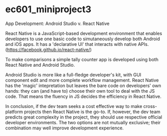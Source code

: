 # ec601_miniproject3
App Development: Android Studio v. React Native

React Native is a JavaScript-based development environment that enables developers to use one basic code to simutaneously develop both Android and iOS apps. It has a 'declarative UI' that interacts with native APIs. (https://facebook.github.io/react-native/)

To make comparisons a simple tally counter app is developed using both React Native and Android Studio.

Android Studio is more like a full-fledge developer's kit, with GUI component edit and more complete workflow management. React Native has the 'magic' intepretation but leaves the bare code on developers' own hands: they can (and have to) choose their own tool to deal with the JS code. That means the fluency in JS decides the efficiency in React Native.

In conclusion, if the dev team seeks a cost effective way to make cross-platform projects then React Native is the go-to. If, however, the dev team predicts great complexity in the project, they should use respective official developer environments. The two options are not mutually exclusive; their combination may well improve development experience.                                                                                                                                                                                                                                                                                                                                                                                                                                                                                                                                                                                                                                                                                                                                                                                                                                                                                                                                                                                                                                                                                                                                                                                                                                                                                                                                                                                                                                                                                                                                                                                                                                                                                                                                                                                                                                                                                                                                                                                                                                                                                                                                                                                                                                                                                                                                                                                                                                                                                                                                                                                                                                                                                                                                                                                                                                                                                                                                                                                                                                                                                                                                                                                                                                                                                                                           
